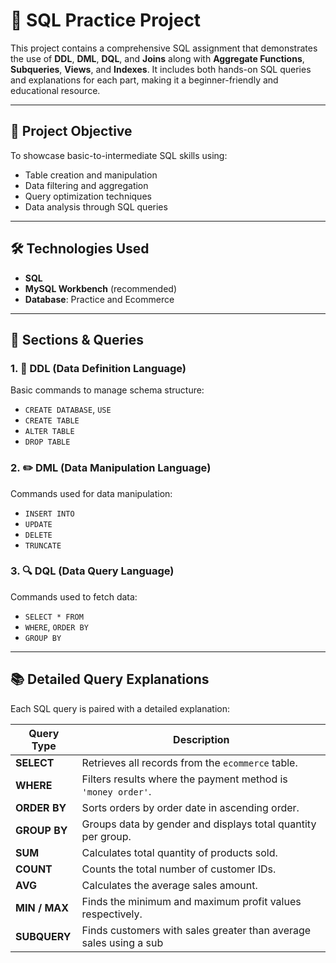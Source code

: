 # 📁 SQL Practice Project

This project contains a comprehensive SQL assignment that demonstrates the use of **DDL**, **DML**, **DQL**, and **Joins** along with **Aggregate Functions**, **Subqueries**, **Views**, and **Indexes**. It includes both hands-on SQL queries and explanations for each part, making it a beginner-friendly and educational resource.

---

## 📌 Project Objective

To showcase basic-to-intermediate SQL skills using:
- Table creation and manipulation
- Data filtering and aggregation
- Query optimization techniques
- Data analysis through SQL queries

---

## 🛠 Technologies Used
- **SQL**
- **MySQL Workbench** (recommended)
- **Database**: Practice and Ecommerce

---

## 🧾 Sections & Queries

### 1. 📂 DDL (Data Definition Language)
Basic commands to manage schema structure:
- `CREATE DATABASE`, `USE`
- `CREATE TABLE`
- `ALTER TABLE`
- `DROP TABLE`

### 2. ✏️ DML (Data Manipulation Language)
Commands used for data manipulation:
- `INSERT INTO`
- `UPDATE`
- `DELETE`
- `TRUNCATE`

### 3. 🔍 DQL (Data Query Language)
Commands used to fetch data:
- `SELECT * FROM`
- `WHERE`, `ORDER BY`
- `GROUP BY`

---

## 📚 Detailed Query Explanations

Each SQL query is paired with a detailed explanation:

| Query Type | Description |
|------------|-------------|
| **SELECT** | Retrieves all records from the `ecommerce` table. |
| **WHERE** | Filters results where the payment method is `'money order'`. |
| **ORDER BY** | Sorts orders by order date in ascending order. |
| **GROUP BY** | Groups data by gender and displays total quantity per group. |
| **SUM** | Calculates total quantity of products sold. |
| **COUNT** | Counts the total number of customer IDs. |
| **AVG** | Calculates the average sales amount. |
| **MIN / MAX** | Finds the minimum and maximum profit values respectively. |
| **SUBQUERY** | Finds customers with sales greater than average sales using a sub
